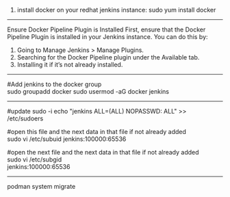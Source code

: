 1. install docker on your redhat jenkins instance:
sudo yum install docker
-------------------------

Ensure Docker Pipeline Plugin is Installed
First, ensure that the Docker Pipeline Plugin is installed in your Jenkins instance. You can do this by:

1. Going to Manage Jenkins > Manage Plugins.
2. Searching for the Docker Pipeline plugin under the Available tab.
3. Installing it if it’s not already installed.

___________________
#Add jenkins to the docker group  
sudo groupadd docker
sudo usermod -aG docker jenkins

---------------------------
#update 
sudo -i
echo "jenkins ALL=(ALL) NOPASSWD: ALL" >> /etc/sudoers

#open this file and the next data in that file if not already added  
sudo vi  /etc/subuid 
jenkins:100000:65536

#open the next file and the next data in that file if not already added  
sudo vi  /etc/subgid  
jenkins:100000:65536


------------------
podman system migrate

